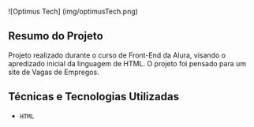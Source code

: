  ![Optimus Tech] (img/optimusTech.png)

 ## Resumo do Projeto

 Projeto realizado durante o curso de Front-End da Alura, visando o apredizado inicial da linguagem de HTML. O projeto foi pensado para um site de Vagas de Empregos.

 ## Técnicas e Tecnologias Utilizadas

 - `HTML`